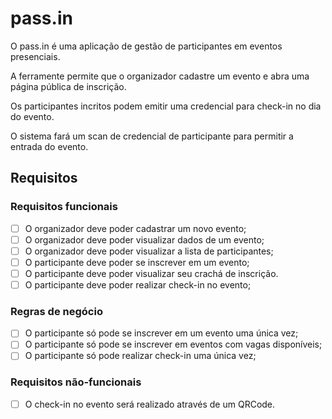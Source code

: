 # pass.in

O pass.in é uma aplicação de gestão de participantes em eventos presenciais.

A ferramente permite que o organizador cadastre um evento e abra uma página pública de inscrição.

Os participantes incritos podem emitir uma credencial para check-in no dia do evento.

O sistema fará um scan de credencial de participante para permitir a entrada do evento.

## Requisitos

### Requisitos funcionais

- [ ] O organizador deve poder cadastrar um novo evento;
- [ ] O organizador deve poder visualizar dados de um evento;
- [ ] O organizador deve poder visualizar a lista de participantes;
- [ ] O participante deve poder se inscrever em um evento;
- [ ] O participante deve poder visualizar seu crachá de inscrição.
- [ ] O participante deve poder realizar check-in no evento;

### Regras de negócio

- [ ] O participante só pode se inscrever em um evento uma única vez;
- [ ] O participante só pode se inscrever em eventos com vagas disponíveis;
- [ ] O participante só pode realizar check-in uma única vez;

### Requisitos não-funcionais

- [ ] O check-in no evento será realizado através de um QRCode.